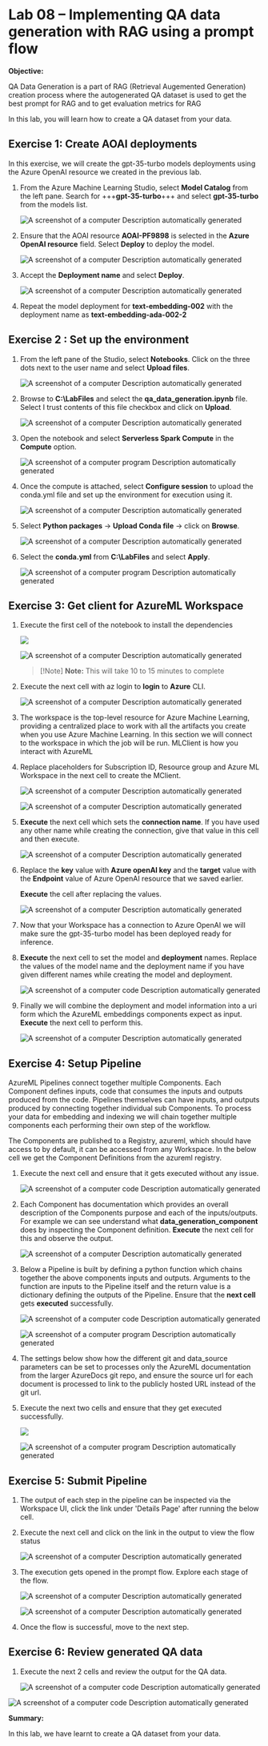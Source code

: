 
# Lab 08 – Implementing QA data generation with RAG using a prompt flow

**Objective:**

QA Data Generation is a part of RAG (Retrieval Augemented Generation)
creation process where the autogenerated QA dataset is used to get the
best prompt for RAG and to get evaluation metrics for RAG

In this lab, you will learn how to create a QA dataset from your data.

## Exercise 1: Create AOAI deployments 

In this exercise, we will create the gpt-35-turbo models deployments
using the Azure OpenAI resource we created in the previous lab.

1.  From the Azure Machine Learning Studio, select **Model Catalog**
    from the left pane. Search for +++**gpt-35-turbo**+++ and select
    **gpt-35-turbo** from the models list.

    ![A screenshot of a computer Description automatically
generated](./media/image1.png)

2.  Ensure that the AOAI resource **AOAI-PF9898** is selected in the
    **Azure OpenAI resource** field. Select **Deploy** to deploy the
    model.

    ![A screenshot of a computer Description automatically
generated](./media/image2.png)

3.  Accept the **Deployment name** and select **Deploy**.

    ![A screenshot of a computer Description automatically
generated](./media/image3.png)

4.  Repeat the model deployment for **text-embedding-002** with the
    deployment name as **text-embedding-ada-002-2**

## Exercise 2 : Set up the environment

1.  From the left pane of the Studio, select **Notebooks**. Click on the
    three dots next to the user name and select **Upload files**.

    ![A screenshot of a computer Description automatically
generated](./media/image4.png)

2.  Browse to **C:\LabFiles** and select the
    **qa_data_generation.ipynb** file. Select I trust contents of this
    file checkbox and click on **Upload**.

    ![A screenshot of a computer Description automatically
generated](./media/image5.png)

3.  Open the notebook and select **Serverless Spark Compute** in the
    **Compute** option.

    ![A screenshot of a computer program Description automatically
generated](./media/image6.png)

4.  Once the compute is attached, select **Configure session** to upload
    the conda.yml file and set up the environment for execution using
    it.

    ![A screenshot of a computer Description automatically
generated](./media/image7.png)

5.  Select **Python packages** -> **Upload Conda file** -\> click on
    **Browse**.

    ![A screenshot of a computer Description automatically
generated](./media/image8.png)

6.  Select the **conda.yml** from **C:\LabFiles** and select **Apply**.

    ![A screenshot of a computer program Description automatically generated](./media/image9.png)

## Exercise 3: Get client for AzureML Workspace

1.  Execute the first cell of the notebook to install the dependencies

    ![](./media/image10.png)

    ![A screenshot of a computer Description automatically
generated](./media/image11.png)

    >[!Note] **Note:** This will take 10 to 15 minutes to complete

2.  Execute the next cell with az login to **login** to **Azure** CLI.

    ![A screenshot of a computer Description automatically
generated](./media/image12.png)

3.  The workspace is the top-level resource for Azure Machine Learning,
    providing a centralized place to work with all the artifacts you
    create when you use Azure Machine Learning. In this section we will
    connect to the workspace in which the job will be run. MLClient is
    how you interact with AzureML

4.  Replace placeholders for Subscription ID, Resource group and Azure
    ML Workspace in the next cell to create the MClient.

    ![A screenshot of a computer Description automatically
generated](./media/image13.png)

    ![A screenshot of a computer Description automatically
generated](./media/image14.png)

5.  **Execute** the next cell which sets the **connection name**. If you
    have used any other name while creating the connection, give that
    value in this cell and then execute.

    ![A screenshot of a computer Description automatically
generated](./media/image15.png)

6.  Replace the **key** value with **Azure openAI key** and the
    **target** value with the **Endpoint** value of Azure OpenAI
    resource that we saved earlier.

    **Execute** the cell after replacing the values.

    ![A screenshot of a computer Description automatically
generated](./media/image16.png)

7.  Now that your Workspace has a connection to Azure OpenAI we will
    make sure the gpt-35-turbo model has been deployed ready for
    inference.

8.  **Execute** the next cell to set the model and **deployment** names.
    Replace the values of the model name and the deployment name if you
    have given different names while creating the model and deployment.

    ![A screenshot of a computer code Description automatically
generated](./media/image17.png)

9.  Finally we will combine the deployment and model information into a
    uri form which the AzureML embeddings components expect as input.
    **Execute** the next cell to perform this.

    ![A screenshot of a computer Description automatically
generated](./media/image18.png)

## Exercise 4: Setup Pipeline

AzureML Pipelines connect together multiple Components. Each Component
defines inputs, code that consumes the inputs and outputs produced from
the code. Pipelines themselves can have inputs, and outputs produced by
connecting together individual sub Components. To process your data for
embedding and indexing we will chain together multiple components each
performing their own step of the workflow.

The Components are published to a Registry, azureml, which should have
access to by default, it can be accessed from any Workspace. In the
below cell we get the Component Definitions from the azureml registry.

1.  Execute the next cell and ensure that it gets executed without any
    issue.

    ![A screenshot of a computer code Description automatically
generated](./media/image19.png)

2.  Each Component has documentation which provides an overall
    description of the Components purpose and each of the
    inputs/outputs. For example we can see understand what
    **data_generation_component** does by inspecting the Component
    definition. **Execute** the next cell for this and observe the
    output.

    ![A screenshot of a computer Description automatically
generated](./media/image20.png)

3.  Below a Pipeline is built by defining a python function which chains
    together the above components inputs and outputs. Arguments to the
    function are inputs to the Pipeline itself and the return value is a
    dictionary defining the outputs of the Pipeline. Ensure that the
    **next cell** gets **executed** successfully.

    ![A screenshot of a computer code Description automatically
generated](./media/image21.png)

    ![A screenshot of a computer program Description automatically
generated](./media/image22.png)

4.  The settings below show how the different git and data_source
    parameters can be set to processes only the AzureML documentation
    from the larger AzureDocs git repo, and ensure the source url for
    each document is processed to link to the publicly hosted URL
    instead of the git url.

5.  Execute the next two cells and ensure that they get executed
    successfully.

    ![](./media/image23.png)

    ![A screenshot of a computer program Description automatically
generated](./media/image24.png)

## Exercise 5: Submit Pipeline

1.  The output of each step in the pipeline can be inspected via the
    Workspace UI, click the link under 'Details Page' after running the
    below cell.

2.  Execute the next cell and click on the link in the output to view
    the flow status

    ![A screenshot of a computer Description automatically
generated](./media/image25.png)

3.  The execution gets opened in the prompt flow. Explore each stage of
    the flow.

    ![A screenshot of a computer Description automatically
generated](./media/image26.png)

    ![A screenshot of a computer Description automatically
generated](./media/image27.png)

6.  Once the flow is successful, move to the next step.

## Exercise 6: Review generated QA data

1.  Execute the next 2 cells and review the output for the QA data.

    ![A screenshot of a computer code Description automatically
generated](./media/image28.png)

  ![A screenshot of a computer code Description automatically generated](./media/image29.png)

**Summary:**

In this lab, we have learnt to create a QA dataset from your data.
